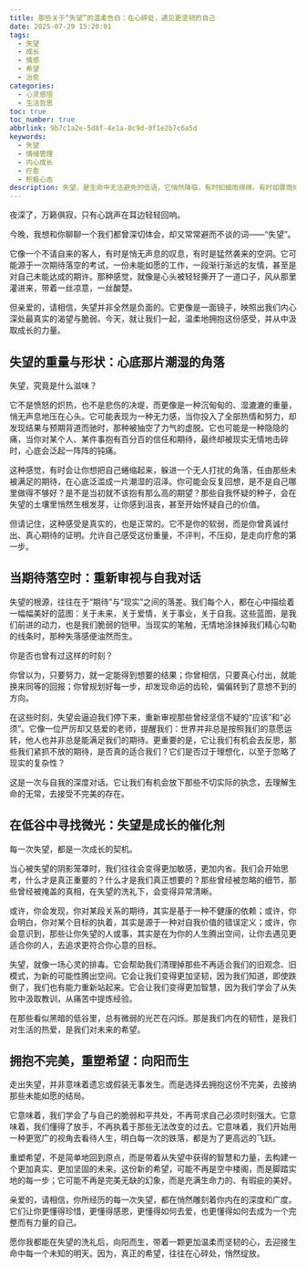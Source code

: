 ```yaml
---
title: 那些关于“失望”的温柔告白：在心碎处，遇见更坚韧的自己
date: 2025-07-29 15:20:01
tags:
  - 失望
  - 成长
  - 情感
  - 希望
  - 治愈
categories:
  - 心灵感悟
  - 生活哲思
toc: true
toc_number: true
abbrlink: 9b7c1a2e-5d8f-4e1a-8c9d-0f1e2b7c6a5d
keywords:
  - 失望
  - 情绪管理
  - 内心成长
  - 疗愈
  - 积极心态
description: 失望，是生命中无法避免的低语，它悄然降临，有时如细雨绵绵，有时如骤雨倾盆，浸润着我们的心田。它不是终点，而是通往更深层理解与自我发现的必经之路。这篇文章，将与你一同温柔地拆解失望的重量，探寻它背后隐藏的礼物，并最终，在那些看似破碎的瞬间，找到重新点亮希望的微光。
---
```


夜深了，万籁俱寂，只有心跳声在耳边轻轻回响。

今晚，我想和你聊聊一个我们都曾深切体会，却又常常避而不谈的词——“失望”。

它像一个不请自来的客人，有时是悄无声息的叹息，有时是猛然袭来的空洞。它可能源于一次期待落空的考试，一份未能如愿的工作，一段渐行渐远的友情，甚至是对自己未能达成的期许。那种感觉，就像是心头被轻轻撕开了一道口子，风从那里灌进来，带着一丝凉意，一丝酸楚。

但亲爱的，请相信，失望并非全然是负面的。它更像是一面镜子，映照出我们内心深处最真实的渴望与脆弱。今天，就让我们一起，温柔地拥抱这份感受，并从中汲取成长的力量。

## 失望的重量与形状：心底那片潮湿的角落

失望，究竟是什么滋味？

它不是愤怒的炽热，也不是悲伤的决堤，而更像是一种沉甸甸的、湿漉漉的重量，悄无声息地压在心头。它可能表现为一种无力感，当你投入了全部热情和努力，却发现结果与预期背道而驰时，那种被抽空了力气的虚脱。它也可能是一种隐隐的痛，当你对某个人、某件事抱有百分百的信任和期待，最终却被现实无情地击碎时，心底会泛起一阵阵的钝痛。

这种感觉，有时会让你想把自己蜷缩起来，躲进一个无人打扰的角落，任由那些未被满足的期待，在心底泛滥成一片潮湿的沼泽。你可能会反复回想，是不是自己哪里做得不够好？是不是当初就不该抱有那么高的期望？那些自我怀疑的种子，会在失望的土壤里悄然生根发芽，让你感到沮丧，甚至开始怀疑自己的价值。

但请记住，这种感受是真实的，也是正常的。它不是你的软弱，而是你曾真诚付出、真心期待的证明。允许自己感受这份重量，不评判，不压抑，是走向疗愈的第一步。

## 当期待落空时：重新审视与自我对话

失望的根源，往往在于“期待”与“现实”之间的落差。我们每个人，都在心中描绘着一幅幅美好的蓝图：关于未来，关于爱情，关于事业，关于自我。这些蓝图，是我们前进的动力，也是我们脆弱的铠甲。当现实的笔触，无情地涂抹掉我们精心勾勒的线条时，那种失落感便油然而生。

你是否也曾有过这样的时刻？

你曾以为，只要努力，就一定能得到想要的结果；你曾相信，只要真心付出，就能换来同等的回报；你曾规划好每一步，却发现命运的齿轮，偏偏转到了意想不到的方向。

在这些时刻，失望会逼迫我们停下来，重新审视那些曾经坚信不疑的“应该”和“必须”。它像一位严厉却又慈爱的老师，提醒我们：世界并非总是按照我们的意愿运转，他人也并非总是能满足我们的期待。更重要的是，它让我们有机会去反思，那些我们紧抓不放的期待，是否真的适合我们？它们是否过于理想化，以至于忽略了现实的复杂性？

这是一次与自我的深度对话。它让我们有机会放下那些不切实际的执念，去理解生命的无常，去接受不完美的存在。

## 在低谷中寻找微光：失望是成长的催化剂

每一次失望，都是一次成长的契机。

当心被失望的阴影笼罩时，我们往往会变得更加敏感，更加内省。我们会开始思考，什么才是真正重要的？什么才是我们真正想要的？那些曾经被忽略的细节，那些曾经被掩盖的真相，在失望的洗礼下，会变得异常清晰。

或许，你会发现，你对某段关系的期待，其实是基于一种不健康的依赖；或许，你会明白，你对某个目标的执着，其实是源于一种对自我价值的错误定义；或许，你会意识到，那些让你失望的人或事，其实是在为你的人生腾出空间，让你去遇见更适合你的人，去追求更符合你心意的目标。

失望，就像一场心灵的排毒。它会帮助我们清理掉那些不再适合我们的旧观念、旧模式，为新的可能性腾出空间。它会让我们变得更加坚韧，因为我们知道，即使跌倒了，我们也有能力重新站起来。它会让我们变得更加智慧，因为我们学会了从失败中汲取教训，从痛苦中提炼经验。

在那些看似黑暗的低谷里，总有微弱的光芒在闪烁。那是我们内在的韧性，是我们对生活的热爱，是我们对未来的希望。

## 拥抱不完美，重塑希望：向阳而生

走出失望，并非意味着遗忘或假装无事发生。而是选择去拥抱这份不完美，去接纳那些未能如愿的结局。

它意味着，我们学会了与自己的脆弱和平共处，不再苛求自己必须时刻强大。它意味着，我们懂得了放手，不再执着于那些无法改变的过去。它意味着，我们开始用一种更宽广的视角去看待人生，明白每一次的跌落，都是为了更高远的飞跃。

重塑希望，不是简单地回到原点，而是带着从失望中获得的智慧和力量，去构建一个更加真实、更加坚固的未来。这份新的希望，可能不再是空中楼阁，而是脚踏实地的每一步；它可能不再是完美无缺的幻象，而是充满生命力的、有瑕疵的美好。

亲爱的，请相信，你所经历的每一次失望，都在悄然雕刻着你内在的深度和广度。它们让你更懂得珍惜，更懂得感恩，更懂得如何去爱，也更懂得如何去成为一个完整而有力量的自己。

愿你我都能在失望的洗礼后，向阳而生，带着一颗更加温柔而坚韧的心，去迎接生命中每一个未知的明天。因为，真正的希望，往往在心碎处，悄然绽放。